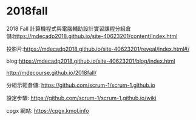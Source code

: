 # 2018fall
2018 Fall 計算機程式與電腦輔助設計實習課程分組倉儲:https://mdecadp2018.github.io/site-40623201/content/index.html

投影片:https://mdecadp2018.github.io/site-40623201/reveal/index.html#/

blog:https://mdecadp2018.github.io/site-40623201/blog/index.html


http://mdecourse.github.io/2018fall/

分組示範倉儲: https://github.com/scrum-1/scrum-1.github.io

設定步驟: https://github.com/scrum-1/scrum-1.github.io/wiki

cpgx 網站: https://cpgx.kmol.info
